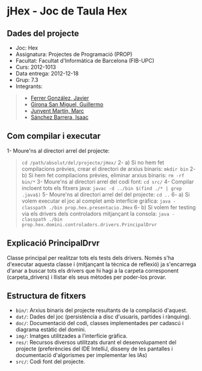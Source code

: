 jHex - Joc de Taula Hex
========

Dades del projecte
--------

* Joc:			Hex
* Assignatura:	Projectes de Programació (PROP)
* Facultat: 	Facultat d'Informàtica de Barcelona (FIB-UPC)
* Curs:			2012-1013
* Data entrega:	2012-12-18
* Grup: 		7.3
* Integrants:
> * [Ferrer González, Javier](mailto:javier.ferrer.gonzalez@est.fib.upc.edu)
> * [Girona San Miguel, Guillermo](mailto:guillermo.girona@est.fib.upc.edu)
> * [Junyent Martín, Marc](mailto:marc.junyent@est.fib.upc.edu)
> * [Sánchez Barrera, Isaac](mailto:isaac.sanchez.barrera@est.fib.upc.edu)


Com compilar i executar
--------

1- Moure'ns al directori arrel del projecte:
> ``cd /path/absolut/del/projecte/jHex/``
2- a) Si no hem fet compilacions prèvies, crear el directori de arxius binaris:
> ``mkdir bin``
2- b) Si hem fet compilacions prèvies, eliminar arxius binaris:
> ``rm -rf bin/*``
3- Moure'ns al directori arrel del codi font:
> ``cd src/``
4- Compilar incloent tots els fitxers java:
> ``javac -d ../bin $(find ./* | grep .java$)``
5- Moure'ns al directori arrel del del projecte:
> ``cd ..``
6- a) Si volem executar el joc al complet amb interfície gràfica:
> ``java -classpath ./bin prop.hex.presentacio.JHex``
6- b) Si volem fer testing via els drivers dels controladors mitjançant la consola:
> ``java -classpath ./bin prop.hex.domini.controladors.drivers.PrincipalDrvr``

Explicació PrincipalDrvr
--------

Classe principal per realitzar tots els tests dels drivers.
Només s'ha d'executar aquesta classe i (mitjançant la tècnica de reflexió) ja s'encarrega d'anar a buscar tots els
drivers que hi hagi a la carpeta corresponent (carpeta_drivers) i llistar els seus mètodes per poder-los provar.

Estructura de fitxers
--------

* ``bin/``:		Arxius binaris del projecte resultants de la compilació d'aquest.
* ``dat/``:		Dades del joc (persistència a disc d'usuaris, partides i rànquing).
* ``doc/``:		Documentació del codi, classes implementades per cadascú i diagrama estàtic del domini.
* ``img/``:		Imatges utilitzades a l'interfície gràfica.
* ``res/``:		Recursos diversos utilitzats durant el desenvolupament del projecte (preferències del IDE IntelliJ,
disseny de les pantalles i documentació d'algorismes per implementar les IAs)
* ``src/``:		Codi font del projecte.
